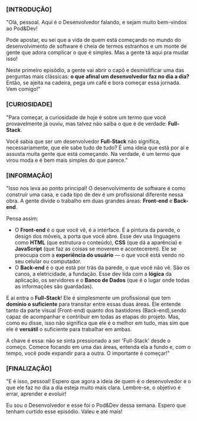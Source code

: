 ### [INTRODUÇÃO]

"Olá, pessoal. Aqui é o Desenvolvedor falando, e sejam muito bem-vindos ao Pod&Dev!

Pode apostar, eu sei que a vida de quem está começando no mundo do desenvolvimento de software é cheia de termos estranhos e um monte de gente que adora complicar o que é simples. Mas a gente tá aqui pra mudar isso!

Neste primeiro episódio, a gente vai abrir o capô e desmistificar uma das perguntas mais clássicas: **o que afinal um desenvolvedor faz no dia a dia?** Então, se ajeita na cadeira, pega um café e bora começar essa jornada. Vem comigo!"

### [CURIOSIDADE]

"Para começar, a curiosidade de hoje é sobre um termo que você provavelmente já ouviu, mas talvez não saiba o que é de verdade: **Full-Stack**.

Você sabia que ser um desenvolvedor **Full-Stack** não significa, necessariamente, que ele sabe tudo de tudo? É uma ideia que está por aí e assusta muita gente que está começando. Na verdade, é um termo que virou moda e é bem mais simples do que parece."

### [INFORMAÇÃO]

"Isso nos leva ao ponto principal! O desenvolvimento de software é como construir uma casa, e cada tipo de dev é um profissional diferente nessa obra. A gente divide o trabalho em duas grandes áreas: **Front-end** e **Back-end**.

Pensa assim:

- O **Front-end** é o que você vê, é a interface. É a pintura da parede, o design dos móveis, a porta que você abre. Esse dev usa linguagens como **HTML** (que estrutura o conteúdo), **CSS** (que dá a aparência) e **JavaScript** (que faz as coisas se moverem e acontecerem). Ele se preocupa com a **experiência do usuário** — o que você está vendo no seu celular ou computador.
- O **Back-end** é o que está por trás da parede, o que você não vê. São os canos, a eletricidade, a fundação. Esse dev lida com a **lógica** da aplicação, os servidores e o **Banco de Dados** (que é o lugar onde todas as informações são guardadas).

E aí entra o **Full-Stack**! Ele é simplesmente um profissional que tem **domínio o suficiente** para transitar entre essas duas áreas. Ele entende tanto da parte visual (Front-end) quanto dos bastidores (Back-end),sendo capaz de acompanhar e contribuir em todas as etapas do projeto. Mas, como eu disse, isso não significa que ele é o melhor em tudo, mas sim que ele é **versátil** o suficiente para trabalhar em ambas.

A chave é essa: não se sinta pressionado a ser 'Full-Stack' desde o começo. Comece focando em uma das áreas, entenda ela a fundo e, com o tempo, você pode expandir para a outra. O importante é começar!"

### [FINALIZAÇÃO]

"E é isso, pessoal! Espero que agora a ideia de quem é o desenvolvedor e o que ele faz no dia a dia esteja muito mais clara. Lembre-se, o objetivo é errar, aprender e evoluir!

Eu sou o Desenvolvedor e esse foi o Pod&Dev dessa semana. Espero que tenham curtido esse episódio. Valeu e até mais!